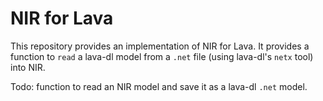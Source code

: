 # NIR for Lava

This repository provides an implementation of NIR for Lava. It provides a function to `read` a lava-dl model from a `.net` file (using lava-dl's `netx` tool) into NIR.

Todo: function to read an NIR model and save it as a lava-dl `.net` model.
